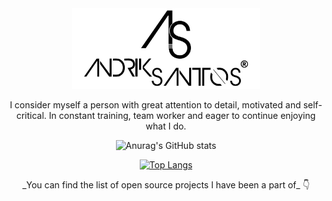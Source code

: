 <div align="center">
	<img src="assets/img/logo.png" width="300px" alt="Andrik Santos">
    <p>I consider myself a person with great attention to detail, motivated and self-critical. In constant training, team worker and eager to continue enjoying what I do.</p>
</div>



<div align="center">

<p>




![Anurag's GitHub stats](https://github-readme-stats.vercel.app/api?username=andriksantos&show_icons=true&theme=dark)

</p>

<p>

[![Top Langs](https://github-readme-stats.vercel.app/api/top-langs/?username=andriksantos&layout=compact)](https://github.com/andriksantos/github-readme-stats)

</p>
_You can find the list of open source projects I have been a part of_ 👇

</div>
